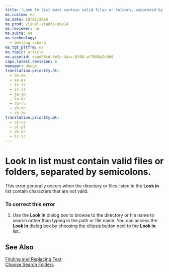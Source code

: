 ```yaml
---
title: "Look In list must contain valid files or folders, separated by semicolons."
ms.custom: na
ms.date: 10/01/2016
ms.prod: visual-studio-dev14
ms.reviewer: na
ms.suite: na
ms.technology: 
  - devlang-csharp
ms.tgt_pltfrm: na
ms.topic: article
ms.assetid: eead88cd-9e2c-4aac-8f88-af7000a2ddb9
caps.latest.revision: 6
manager: douge
translation.priority.ht: 
  - de-de
  - es-es
  - fr-fr
  - it-it
  - ja-jp
  - ko-kr
  - ru-ru
  - zh-cn
  - zh-tw
translation.priority.mt: 
  - cs-cz
  - pl-pl
  - pt-br
  - tr-tr
---
```

# Look In list must contain valid files or folders, separated by semicolons.
This error generally occurs when the directory or files listed in the **Look in** list contain characters that are not valid.  
  
### To correct this error  
  
1.  Use the **Look In** dialog box to browse to the directory or file name to search rather than typing in the path or file name. You can access the **Look In** dialog box by choosing the ellipsis button next to the **Look in** list.  
  
## See Also  
 [Finding and Replacing Text](../VS_IDE/Finding-and-Replacing-Text.md)   
 [Choose Search Folders](assetId:///85af6458-dcde-4a84-9ea4-f5cc6550dc80)